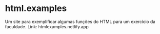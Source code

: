 # html.examples
Um site para exemplificar algumas funções do HTML para um exercício da faculdade.
Link: htmlexamples.netlify.app

